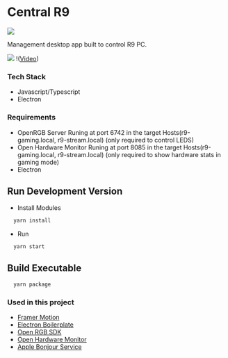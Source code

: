 # Central R9

![](example.gif)

Management desktop app built to control R9 PC.

![](https://github.com/pipoblak/central-r9/blob/main/video.jpeg)
!([Video](https://www.youtube.com/watch?v=WB6QjWXHYdA&t=808s&ab_channel=Labz))

### Tech Stack

- Javascript/Typescript
- Electron

### Requirements

- OpenRGB Server Runing at port 6742 in the target Hosts(r9-gaming.local, r9-stream.local) (only required to control LEDS)
- Open Hardware Monitor Runing at port 8085 in the target Hosts(r9-gaming.local, r9-stream.local) (only required to show hardware stats in gaming mode)
- Electron

## Run Development Version

- Install Modules

```bash
  yarn install
```

- Run

```bash
  yarn start
```

## Build Executable

```bash
  yarn package
```

### Used in this project

- [Framer Motion](https://www.framer.com/motion/animation/)
- [Electron Boilerplate](https://electron-react-boilerplate.js.org/)
- [Open RGB SDK](https://github.com/Mola19/openrgb-sdk)
- [Open Hardware Monitor](https://openhardwaremonitor.org/downloads/)
- [Apple Bonjour Service](https://support.apple.com/kb/dl999?locale=pt_BR)
